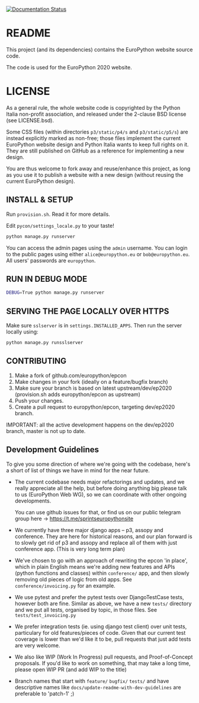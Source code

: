 [![Documentation Status](https://readthedocs.org/projects/epcon/badge/?version=latest)](https://readthedocs.org/projects/epcon/?badge=latest)

README
======
This project (and its dependencies) contains the EuroPython website source code.

The code is used for the EuroPython 2020 website.

LICENSE
=======
As a general rule, the whole website code is copyrighted by the Python Italia non-profit association, and released under the 2-clause BSD license (see LICENSE.bsd).

Some CSS files (within directories `p3/static/p4/s` and `p3/static/p5/s`) are instead explicitly marked as non-free; those files implement the current EuroPython website design and Python Italia wants to keep full rights on it. They are still published on GitHub as a reference for implementing a new design.

You are thus welcome to fork away and reuse/enhance this project, as long as you use it to publish a website with a new design (without reusing the current EuroPython design).


INSTALL & SETUP
---------------

Run `provision.sh`. Read it for more details.

Edit `pycon/settings_locale.py` to your taste!

```bash
python manage.py runserver
```

You can access the admin pages using the `admin` username. You can login to the public pages using either `alice@europython.eu` or `bob@europython.eu`. All users' passwords are `europython`.

RUN IN DEBUG MODE
-----------------

```bash
DEBUG=True python manage.py runserver
```

SERVING THE PAGE LOCALLY OVER HTTPS
-----------------

Make sure `sslserver` is in `settings.INSTALLED_APPS`. Then run the server locally using:
```bash
python manage.py runsslserver
```

CONTRIBUTING
------------

1. Make a fork of github.com/europython/epcon
2. Make changes in your fork (ideally on a feature/bugfix branch)
3. Make sure your branch is based on latest upstream/dev/ep2020
    (provision.sh adds europython/epcon as upstream)
4. Push your changes.
5. Create a pull request to europython/epcon, targeting dev/ep2020 branch.

IMPORTANT: all the active development happens on the dev/ep2020 branch, master
is not up to date.


Development Guidelines
----------------------

To give you some direction of where we're going with the codebase, here's a
short of list of things we have in mind for the near future.

* The current codebase needs major refactorings and updates, and we really
  appreciate all the help, but before doing anything big please talk to us
  (EuroPython Web WG), so we can coordinate with other ongoing developments.

  You can use github issues for that, or find us on our public telegram group
  here -> https://t.me/sprintseuropythonsite

* We currently have three major django apps – p3, assopy and conference. They
  are here for historical reasons, and our plan forward is to slowly get rid of
  p3 and assopy and replace all of them with just conference app. (This is very
  long term plan)

* We've chosen to go with an approach of rewriting the epcon 'in place', which
  in plain English means we're adding new features and APIs (python functions
  and classes) within `conference/` app, and then slowly removing old pieces of
  logic from old apps. See `conference/invoicing.py` for an example.

* We use pytest and prefer the pytest tests over DjangoTestCase tests, however
  both are fine. Similar as above, we have a new `tests/` directory and we put
  all tests, organised by topic, in those files. See `tests/test_invoicing.py`

* We prefer integration tests (ie. using django test client) over unit tests,
  particulary for old features/pieces of code. Given that our current test
  coverage is lower than we'd like it to be, pull requests that just add tests
  are very welcome.

* We also like WIP (Work In Progress) pull requests, and Proof-of-Concept
  proposals. If you'd like to work on something, that may take a long time,
  please open WIP PR (and add WIP to the title)

* Branch names that start with `feature/` `bugfix/` `tests/` and have
  descriptive names like `docs/update-readme-with-dev-guidelines` are
  preferable to 'patch-1' ;)
